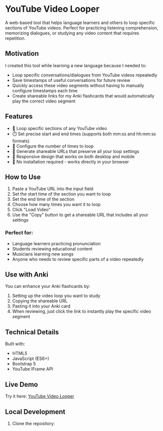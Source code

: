 # YouTube Video Looper

A web-based tool that helps language learners and others to loop specific sections of YouTube videos. Perfect for practicing listening comprehension, memorizing dialogues, or studying any video content that requires repetition.

## Motivation

I created this tool while learning a new language because I needed to:
- Loop specific conversations/dialogues from YouTube videos repeatedly
- Save timestamps of useful conversations for future review
- Quickly access these video segments without having to manually configure timestamps each time
- Create shareable links for my Anki flashcards that would automatically play the correct video segment

## Features

- 🎯 Loop specific sections of any YouTube video
- ⏱️ Set precise start and end times (supports both mm:ss and hh:mm:ss formats)
- 🔄 Configure the number of times to loop
- 🔗 Generate shareable URLs that preserve all your loop settings
- 📱 Responsive design that works on both desktop and mobile
- 🚀 No installation required - works directly in your browser

## How to Use

1. Paste a YouTube URL into the input field
2. Set the start time of the section you want to loop
3. Set the end time of the section
4. Choose how many times you want it to loop
5. Click "Load Video"
6. Use the "Copy" button to get a shareable URL that includes all your settings

### Perfect for:
- Language learners practicing pronunciation
- Students reviewing educational content
- Musicians learning new songs
- Anyone who needs to review specific parts of a video repeatedly

## Use with Anki

You can enhance your Anki flashcards by:
1. Setting up the video loop you want to study
2. Copying the shareable URL
3. Pasting it into your Anki card
4. When reviewing, just click the link to instantly play the specific video segment

## Technical Details

Built with:
- HTML5
- JavaScript (ES6+)
- Bootstrap 5
- YouTube IFrame API

## Live Demo

Try it here: [YouTube Video Looper](https://youtube-looper.luanphung.com/)

## Local Development

1. Clone the repository:

